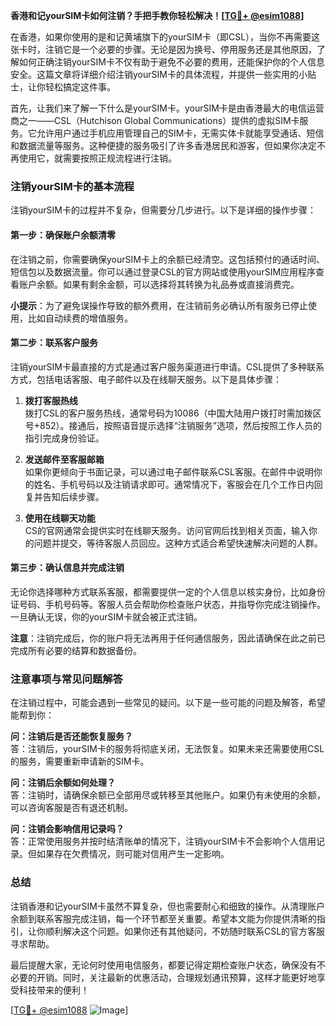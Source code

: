 **香港和记yourSIM卡如何注销？手把手教你轻松解决！[[TG💪+ @esim1088](https://t.me/s/esim1088)]**

在香港，如果你使用的是和记黄埔旗下的yourSIM卡（即CSL），当你不再需要这张卡时，注销它是一个必要的步骤。无论是因为换号、停用服务还是其他原因，了解如何正确注销yourSIM卡不仅有助于避免不必要的费用，还能保护你的个人信息安全。这篇文章将详细介绍注销yourSIM卡的具体流程，并提供一些实用的小贴士，让你轻松搞定这件事。

首先，让我们来了解一下什么是yourSIM卡。yourSIM卡是由香港最大的电信运营商之一——CSL（Hutchison Global Communications）提供的虚拟SIM卡服务。它允许用户通过手机应用管理自己的SIM卡，无需实体卡就能享受通话、短信和数据流量等服务。这种便捷的服务吸引了许多香港居民和游客，但如果你决定不再使用它，就需要按照正规流程进行注销。

### 注销yourSIM卡的基本流程

注销yourSIM卡的过程并不复杂，但需要分几步进行。以下是详细的操作步骤：

#### 第一步：确保账户余额清零

在注销之前，你需要确保yourSIM卡上的余额已经清空。这包括预付的通话时间、短信包以及数据流量。你可以通过登录CSL的官方网站或使用yourSIM应用程序查看账户余额。如果有剩余金额，可以选择将其转换为礼品券或直接消费完。

**小提示**：为了避免误操作导致的额外费用，在注销前务必确认所有服务已停止使用，比如自动续费的增值服务。

#### 第二步：联系客户服务

注销yourSIM卡最直接的方式是通过客户服务渠道进行申请。CSL提供了多种联系方式，包括电话客服、电子邮件以及在线聊天服务。以下是具体步骤：

1. **拨打客服热线**  
   拨打CSL的客户服务热线，通常号码为10086（中国大陆用户拨打时需加拨区号+852）。接通后，按照语音提示选择“注销服务”选项，然后按照工作人员的指引完成身份验证。

2. **发送邮件至客服邮箱**  
   如果你更倾向于书面记录，可以通过电子邮件联系CSL客服。在邮件中说明你的姓名、手机号码以及注销请求即可。通常情况下，客服会在几个工作日内回复并告知后续步骤。

3. **使用在线聊天功能**  
   CS的官网通常会提供实时在线聊天服务。访问官网后找到相关页面，输入你的问题并提交，等待客服人员回应。这种方式适合希望快速解决问题的人群。

#### 第三步：确认信息并完成注销

无论你选择哪种方式联系客服，都需要提供一定的个人信息以核实身份，比如身份证号码、手机号码等。客服人员会帮助你检查账户状态，并指导你完成注销操作。一旦确认无误，你的yourSIM卡就会被正式注销。

**注意**：注销完成后，你的账户将无法再用于任何通信服务，因此请确保在此之前已完成所有必要的结算和数据备份。

### 注意事项与常见问题解答

在注销过程中，可能会遇到一些常见的疑问。以下是一些可能的问题及解答，希望能帮到你：

**问：注销后是否还能恢复服务？**  
答：注销后，yourSIM卡的服务将彻底关闭，无法恢复。如果未来还需要使用CSL的服务，需要重新申请新的SIM卡。

**问：注销后余额如何处理？**  
答：注销时，请确保余额已全部用尽或转移至其他账户。如果仍有未使用的余额，可以咨询客服是否有退还机制。

**问：注销会影响信用记录吗？**  
答：正常使用服务并按时结清账单的情况下，注销yourSIM卡不会影响个人信用记录。但如果存在欠费情况，则可能对信用产生一定影响。

### 总结

注销香港和记yourSIM卡虽然不算复杂，但也需要耐心和细致的操作。从清理账户余额到联系客服完成注销，每一个环节都至关重要。希望本文能为你提供清晰的指引，让你顺利解决这个问题。如果你还有其他疑问，不妨随时联系CSL的官方客服寻求帮助。

最后提醒大家，无论何时使用电信服务，都要记得定期检查账户状态，确保没有不必要的开销。同时，关注最新的优惠活动，合理规划通讯预算，这样才能更好地享受科技带来的便利！

[[TG💪+ @esim1088](https://t.me/s/esim1088) ![Image](https://i.postimg.cc/4NQfJmqS/Snipaste-2025-05-13-00-14-12.png)]